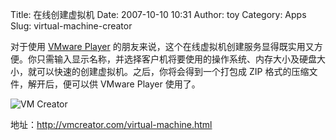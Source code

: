 Title: 在线创建虚拟机
Date: 2007-10-10 10:31
Author: toy
Category: Apps
Slug: virtual-machine-creator

对于使用 [VMware Player](http://www.vmware.com/products/player/)
的朋友来说，这个在线虚拟机创建服务显得既实用又方便。你只需输入显示名称，并选择客户机将要使用的操作系统、内存大小及硬盘大小，就可以快速的创建虚拟机。之后，你将会得到一个打包成
ZIP 格式的压缩文件，解开后，便可以供 VMware Player 使用了。

![VM Creator](http://i.linuxtoy.org/i/2007/10/vmcreator.png)

地址：<http://vmcreator.com/virtual-machine.html>
